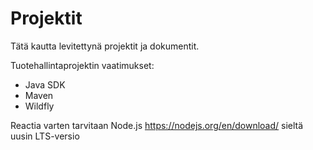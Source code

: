 # Projektit

Tätä kautta levitettynä projektit ja dokumentit.

Tuotehallintaprojektin vaatimukset:
- Java SDK
- Maven
- Wildfly

Reactia varten tarvitaan Node.js <https://nodejs.org/en/download/> sieltä uusin LTS-versio

